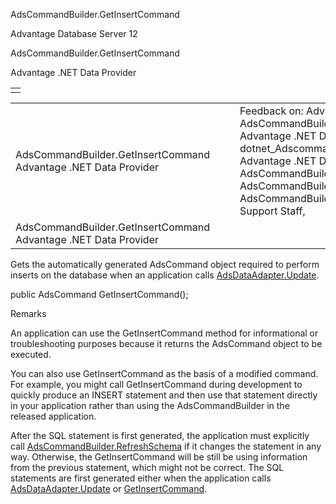 AdsCommandBuilder.GetInsertCommand




Advantage Database Server 12  

AdsCommandBuilder.GetInsertCommand

Advantage .NET Data Provider

|  |
| --- |
|  |

|  |  |  |  |  |
| --- | --- | --- | --- | --- |
| AdsCommandBuilder.GetInsertCommand  Advantage .NET Data Provider |  |  | Feedback on: Advantage Database Server 12 - AdsCommandBuilder.GetInsertCommand Advantage .NET Data Provider dotnet\_Adscommandbuilder\_getinsertcommand Advantage .NET Data Provider > AdsCommandBuilder Class > AdsCommandBuilder Methods > AdsCommandBuilder.GetInsertCommand / Dear Support Staff, |  |
| AdsCommandBuilder.GetInsertCommand  Advantage .NET Data Provider |  |  |  |  |

Gets the automatically generated AdsCommand object required to perform inserts on the database when an application calls [AdsDataAdapter.Update](dotnet_adsdataadapter_update.htm).

public AdsCommand GetInsertCommand();

Remarks

An application can use the GetInsertCommand method for informational or troubleshooting purposes because it returns the AdsCommand object to be executed.

You can also use GetInsertCommand as the basis of a modified command. For example, you might call GetInsertCommand during development to quickly produce an INSERT statement and then use that statement directly in your application rather than using the AdsCommandBuilder in the released application.

After the SQL statement is first generated, the application must explicitly call [AdsCommandBuilder.RefreshSchema](dotnet_adscommandbuilder_refreshschema.htm) if it changes the statement in any way. Otherwise, the GetInsertCommand will be still be using information from the previous statement, which might not be correct. The SQL statements are first generated either when the application calls [AdsDataAdapter.Update](dotnet_adsdataadapter_update.htm) or [GetInsertCommand](dotnet_adscommandbuilder_getinsertcommand.htm).